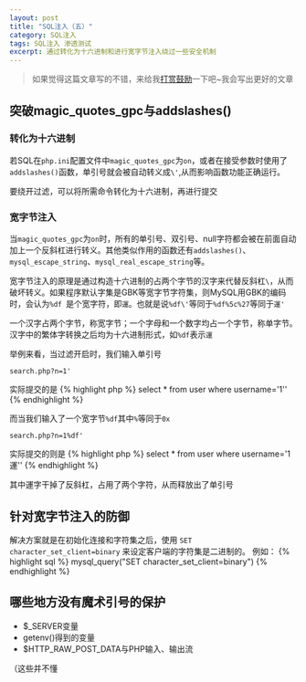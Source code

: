 ```yaml
---
layout: post
title: "SQL注入（五）"
category: SQL注入
tags: SQL注入 渗透测试
excerpt: 通过转化为十六进制和进行宽字节注入绕过一些安全机制
---
```

> 如果觉得这篇文章写的不错，来给我[打赏鼓励](https://github.com/miaochiahao/miaochiahao.github.io/blob/master/pictures/alipay.jpg)一下吧~我会写出更好的文章

## 突破magic_quotes_gpc与addslashes()

### 转化为十六进制

若SQL在`php.ini`配置文件中`magic_quotes_gpc`为`on`，或者在接受参数时使用了`addslashes()`函数，单引号就会被自动转义成`\'`,从而影响函数功能正确运行。

要绕开过滤，可以将所需命令转化为十六进制，再进行提交

### 宽字节注入

当`magic_quotes_gpc`为`on`时，所有的单引号、双引号、null字符都会被在前面自动加上一个反斜杠进行转义。其他类似作用的函数还有`addslashes()`、`mysql_escape_string`、`mysql_real_escape_string`等。

宽字节注入的原理是通过构造十六进制的占两个字节的汉字来代替反斜杠`\`，从而破坏转义。如果程序默认字集是GBK等宽字节字符集，则MySQL用GBK的编码时，会认为`%df
`是个宽字符，即`運`。也就是说`%df\'`等同于`%df%5c%27`等同于`運'`

一个汉字占两个字节，称宽字节；一个字母和一个数字均占一个字节，称单字节。汉字中的繁体字转换之后均为十六进制形式，如`%df`表示`運`

举例来看，当过滤开启时，我们输入单引号

`search.php?n=1'`

实际提交的是
{% highlight php %}
select * from user where username='1\''
{% endhighlight %}

而当我们输入了一个宽字节`%df`其中`%`等同于`0x`

`search.php?n=1%df'`

实际提交的则是
{% highlight php %}
select * from user where username='1運''
{% endhighlight %}

其中運字干掉了反斜杠，占用了两个字符，从而释放出了单引号

## 针对宽字节注入的防御

解决方案就是在初始化连接和字符集之后，使用 `SET character_set_client=binary` 来设定客户端的字符集是二进制的。
例如：
{% highlight sql %}
mysql_query("SET character_set_client=binary")
{% endhighlight %}

## 哪些地方没有魔术引号的保护

* $_SERVER变量
* getenv()得到的变量
* $HTTP_RAW_POST_DATA与PHP输入、输出流

（这些并不懂